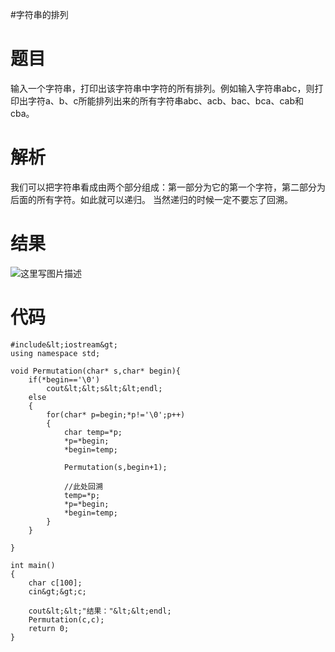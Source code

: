 #字符串的排列
# 题目

输入一个字符串，打印出该字符串中字符的所有排列。例如输入字符串abc，则打印出字符a、b、c所能排列出来的所有字符串abc、acb、bac、bca、cab和cba。

# 解析

我们可以把字符串看成由两个部分组成：第一部分为它的第一个字符，第二部分为后面的所有字符。如此就可以递归。  当然递归的时候一定不要忘了回溯。

# 结果

<img src="https://img-blog.csdn.net/20170323192259057?watermark/2/text/aHR0cDovL2Jsb2cuY3Nkbi5uZXQvRG91YmxlMmhhbw==/font/5a6L5L2T/fontsize/400/fill/I0JBQkFCMA==/dissolve/70/gravity/SouthEast" alt="这里写图片描述" title="">

# 代码

```
#include&lt;iostream&gt;
using namespace std;

void Permutation(char* s,char* begin){
    if(*begin=='\0')
        cout&lt;&lt;s&lt;&lt;endl;
    else
    {
        for(char* p=begin;*p!='\0';p++)
        {
            char temp=*p;
            *p=*begin;
            *begin=temp;

            Permutation(s,begin+1);

            //此处回溯
            temp=*p;
            *p=*begin;
            *begin=temp;
        }
    }

}

int main()
{
    char c[100];
    cin&gt;&gt;c;

    cout&lt;&lt;"结果："&lt;&lt;endl;
    Permutation(c,c);
    return 0;
}

```